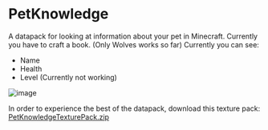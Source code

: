 # PetKnowledge
 
A datapack for looking at information about your pet in Minecraft. Currently you have to craft a book. (Only Wolves works so far)
Currently you can see: 
- Name
- Health
- Level (Currently not working)

![image](https://user-images.githubusercontent.com/55143058/126563213-a43dac33-1818-47ae-99be-4f119ffa8ba2.png)

In order to experience the best of the datapack, download this texture pack: [PetKnowledgeTexturePack.zip](https://github.com/kasp470f/PetKnowledge/files/6858953/PetKnowledgeTexturePack.zip)
